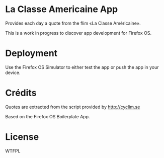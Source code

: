 # La Classe Americaine App

Provides each day a quote from the flim «La Classe Américaine».

This is a work in progress to discover app development for Firefox OS.

# Deployment

Use the Firefox OS Simulator to either test the app or push the app in your device.

# Crédits

Quotes are extracted from the script provided by http://cyclim.se

Based on the Firefox OS Boilerplate App.

# License

WTFPL
